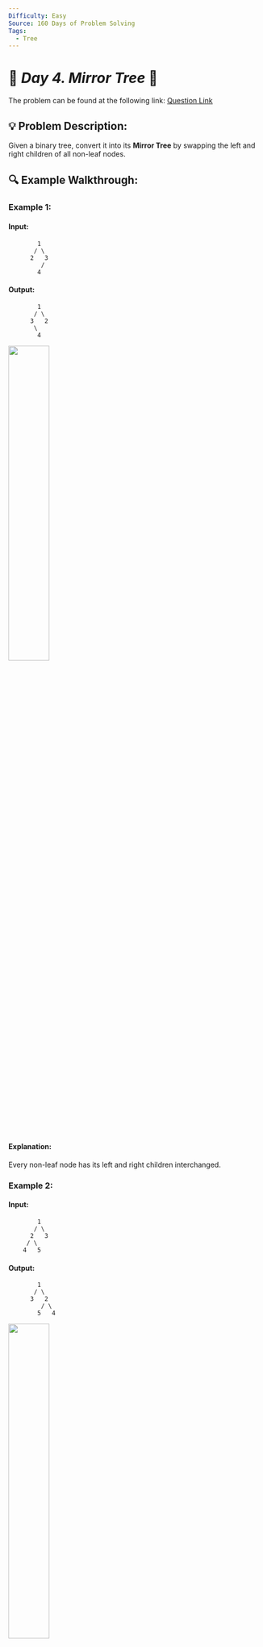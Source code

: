 ```yaml
---
Difficulty: Easy
Source: 160 Days of Problem Solving
Tags:
  - Tree
---
```


# 🚀 _Day 4. Mirror Tree_ 🧠

The problem can be found at the following link: [Question Link](https://www.geeksforgeeks.org/batch/gfg-160-problems/track/tree-gfg-160/problem/mirror-tree)

## 💡 **Problem Description:**

Given a binary tree, convert it into its **Mirror Tree** by swapping the left and right children of all non-leaf nodes.

## 🔍 **Example Walkthrough:**

### **Example 1:**

#### **Input:**

```
        1
       / \
      2   3
         /
        4
```

#### **Output:**

```
        1
       / \
      3   2
       \
        4
```

<img src="https://github.com/user-attachments/assets/16c6b8d7-160f-4260-b6e5-629d51b3d248" width="40%">

#### **Explanation:**

Every non-leaf node has its left and right children interchanged.

### **Example 2:**

#### **Input:**

```
        1
       / \
      2   3
     / \
    4   5
```

#### **Output:**

```
        1
       / \
      3   2
         / \
        5   4
```

<img src="https://github.com/user-attachments/assets/f4d620f5-19e1-4c84-94a5-a543cb89f9d1" width="40%">

#### **Explanation:**

Every non-leaf node has its left and right children interchanged.

### **Constraints:**

- 1 ≤ number of nodes ≤ $10^5$
- 1 ≤ node->data ≤ $10^5$

## 🎯 **My Approach:**

### **Recursive DFS (Top-Down)**

1. **Base Case:** If the node is `NULL`, return.
2. **Recursively traverse** the left and right subtrees.
3. **Swap** the left and right children of the current node.

## 🕒 **Time and Auxiliary Space Complexity**

- **Expected Time Complexity:** `O(N)`, since every node is visited once.
- **Expected Auxiliary Space Complexity:** `O(1)` OR `O(H)` for recursive DFS (`H = height of the tree`).

## 📝 **Solution Code**

## Code (C)

```c
void mirror(Node *n) {
    if (!n) return;
    mirror(n->left);
    mirror(n->right);
    Node* t = n->left;
    n->left = n->right;
    n->right = t;
}
```

**Note:** The C code may show an error when compiled and run, but if you proceed with submission, it still passes all test cases.

For example, consider the input:

```
1 2 3 N N 4
```

The output after compilation and running:

```
1 3 2
```

Expected output:

```
1 3 2 N 4
```

Although there is a difference in output format during execution, submitting the code results in a **successful pass for all test cases**.

## Code (C++)

```cpp
class Solution {
public:
    void mirror(Node* node) {
        if (!node) return;
        mirror(node->left);
        mirror(node->right);
        swap(node->left, node->right);
    }
};
```

<details>
  <summary><h2 align="center">🌲 Alternative Approaches</h2></summary>

### **2️⃣ Iterative BFS (Level Order)**

```cpp
class Solution {
public:
    void mirror(Node* root) {
        if (!root) return;
        queue<Node*> q;
        q.push(root);
        while (!q.empty()) {
            Node* cur = q.front(); q.pop();
            swap(cur->left, cur->right);
            if (cur->left) q.push(cur->left);
            if (cur->right) q.push(cur->right);
        }
    }
};
```

### **3️⃣ Iterative DFS (Using Stack)**

```cpp
class Solution {
public:
    void mirror(Node* root) {
        if (!root) return;
        stack<Node*> s;
        s.push(root);
        while (!s.empty()) {
            Node* cur = s.top(); s.pop();
            swap(cur->left, cur->right);
            if (cur->left) s.push(cur->left);
            if (cur->right) s.push(cur->right);
        }
    }
};
```

## **Comparison of Approaches**

| Approach                        | Time Complexity | Space Complexity | Method      | Pros                                  | Cons                                    |
| ------------------------------- | --------------- | ---------------- | ----------- | ------------------------------------- | --------------------------------------- |
| **Recursive DFS (Top-Down)**    | 🟢 **O(N)**     | 🟡 **O(H)**      | Recursion   | Simple and concise                    | May cause stack overflow for deep trees |
| **Iterative BFS (Level Order)** | 🟢 **O(N)**     | 🔴 **O(W)**      | Queue-based | Avoids recursion depth issues         | Uses more memory for wide trees         |
| **Iterative DFS (Stack)**       | 🟢 **O(N)**     | 🟡 **O(H)**      | Stack-based | Explicit control over traversal order | Still uses extra space for the stack    |

### **Best Choice?**

- **For balanced trees**, the **Recursive DFS** approach is fine.
- **For deep trees**, the **Iterative BFS** approach is preferable to avoid recursion depth issues.
- **For explicit control and iterative processing**, the **Iterative DFS (Stack)** approach is a solid option.

</details>

## Code (Java)

```java
class Solution {
    void mirror(Node node) {
        if (node == null) return;
        mirror(node.left);
        mirror(node.right);
        Node temp = node.left;
        node.left = node.right;
        node.right = temp;
    }
}
```

## Code (Python)

```python
class Solution:
    def mirror(self, root):
        if not root:
            return
        self.mirror(root.left)
        self.mirror(root.right)
        root.left, root.right = root.right, root.left
```

## 🎯 **Contribution and Support:**

For discussions, questions, or doubts related to this solution, feel free to connect on LinkedIn: [Any Questions](https://www.linkedin.com/in/patel-hetkumar-sandipbhai-8b110525a/). Let’s make this learning journey more collaborative!

⭐ If you find this helpful, please give this repository a star! ⭐

---

<div align="center">
  <h3><b>📍Visitor Count</b></h3>
</div>

<p align="center">
  <img src="https://profile-counter.glitch.me/Hunterdii/count.svg" />
</p>
